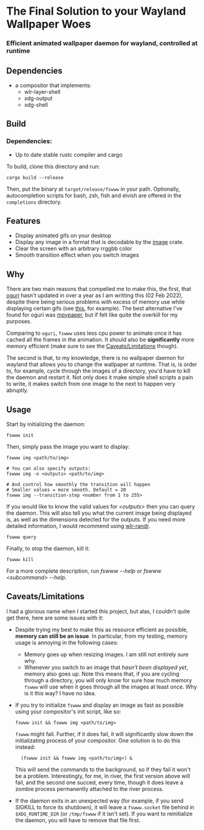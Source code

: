 # The Final Solution to your Wayland Wallpaper Woes
### Efficient animated wallpaper daemon for wayland, controlled at runtime

## Dependencies

 - a compositor that implements:
   * wlr-layer-shell
   * xdg-output
   * xdg-shell

## Build

### Dependencies:

  - Up to date stable rustc compiler and cargo

To build, clone this directory and run:
```
cargo build --release
```
Then, put the binary at `target/release/fswww` in your path.
Optionally, autocompletion scripts for bash, zsh, fish and elvish are offered
in the `completions` directory.

## Features

 - Display animated gifs on your desktop
 - Display any image in a format that is decodable by the [image](https://docs.rs/image/latest/image/codecs/index.html#supported-formats) crate.
 - Clear the screen with an arbitrary rrggbb color
 - Smooth transition effect when you switch images

## Why

There are two main reasons that compelled me to make this, the first, that
[oguri](https://github.com/vilhalmer/oguri) hasn't updated in over a year as I
am writting this (02 Feb 2022), despite there being serious problems with
excess of memory use while displaying certain gifs (see [this](https://github.com/vilhalmer/oguri/issues/38),
for example). The best alternative I've found for oguri was [mpvpaper](https://github.com/GhostNaN/mpvpaper), 
but if felt like quite the overkill for my purposes.

Comparing to `oguri`, `fswww` uses less cpu power to animate once it has cached
all the frames in the animation. It should also be **significantly** more
memory efficient (make sure to see the 
[Caveats/Limitations](#CaveatsLimitations) though).

The second is that, to my knowledge, there is no wallpaper daemon for wayland
that allows you to change the wallpaper at runtime. That is, is order to, for
example, cycle through the images of a directory, you'd have to kill the daemon
and restart it. Not only does it make simple shell scripts a pain to write, it
makes switch from one image to the next to happen very abruptly.

## Usage

Start by initializing the daemon:
```
fswww init
```
Then, simply pass the image you want to display:
```
fswww img <path/to/img>

# You can also specify outputs:
fswww img -o <outputs> <path/to/img>

# And control how smoothly the transition will happen
# Smaller values = more smooth. Default = 20
fswww img --transition-step <number from 1 to 255>
```
If you would like to know the valid values for *\<outputs\>* then you can query
the daemon. This will also tell you what the current image being displayed is,
as well as the dimensions detected for the outputs. If you need more detailed
information, I would recommend using [wlr-randr](https://sr.ht/~emersion/wlr-randr/).
```
fswww query
```
Finally, to stop the daemon, kill it:
```
fswww kill
```
For a more complete description, run *fswww --help* or *fswww \<subcommand\>
--help*.

## Caveats/Limitations

I had a glorious name when I started this project, but alas, I couldn't quite
get there, here are some issues with it:

 - Despite trying my best to make this as resource efficient as possible,
 **memory can still be an issue**. In particular, from my testing, memory usage
 is annoying in the following cases:

   * Memory goes up when resizing images. I am still not entirely sure why.
   * Whenever you switch to an image that *hasn't been displayed yet*, memory
   also goes up. Note this means that, if you are cycling through a directory,
   you will only know for sure how much memory `fswww` will use when it goes
   through all the images at least once. Why is it this way? I have no idea.

- If you try to initialize `fswww` and display an image as fast as possible using
your compositor's init script, like so:
     ```
	 fswww init && fswww img <path/to/img>
	 ```
  `fswww` might fail. Further, if it does fail, it will significantly slow down
  the initializating process of your compositor. One solution is to do this
  instead:
  ```
  	(fswww init && fswww img <path/to/img>) &
  ```
  This will send the commands to the background, so if they fail it won't be a
  problem. Interestingly, for me, in river, the first version above will fail,
  and the second one succed, every time, though it does leave a zombie process
  permanently attached to the river process.

- If the daemon exits in an unexpected way (for example, if you send SIGKILL to
force its shutdown), it will leave a `fswww.socket` file behind in 
`$XDG_RUNTIME_DIR` (or `/tmp/fswww` if it isn't set). If you want to 
reinitialize the daemon, you will have to remove that file first.
